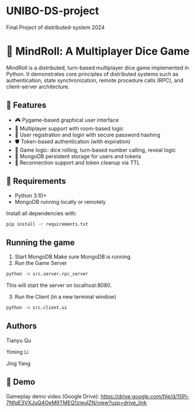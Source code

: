 # UNIBO-DS-project
Final Project of distributed-system 2024
# 🎲 MindRoll: A Multiplayer Dice Game

MindRoll is a distributed, turn-based multiplayer dice game implemented in Python. It demonstrates core principles of distributed systems such as authentication, state synchronization, remote procedure calls (RPC), and client-server architecture.

## 🚀 Features

- 🎮 Pygame-based graphical user interface
- 👥 Multiplayer support with room-based logic
- 🔐 User registration and login with secure password hashing
- 🛡️ Token-based authentication (with expiration)
- 🧠 Game logic: dice rolling, turn-based number calling, reveal logic
- 💾 MongoDB persistent storage for users and tokens
- 🔁 Reconnection support and token cleanup via TTL

## 🧰 Requirements

- Python 3.10+
- MongoDB running locally or remotely

Install all dependencies with:

```bash
pip install -r requirements.txt
```
## Running the game
1. Start MongoDB
Make sure MongoDB is running. 
2. Run the Game Server
```bash
python -m src.server.rpc_server
```
This will start the server on localhost:8080.

3. Run the Client (in a new terminal window)
```bash
python -m src.client.ui
```
## Authors

Tianyu Qu

Yiming Li

Jing Yang

## 🔗 Demo
Gameplay demo video (Google Drive):
https://drive.google.com/file/d/15Pi-7NfqE3VXJuQ4OeM9TMEQ1zieuIZN/view?usp=drive_link
